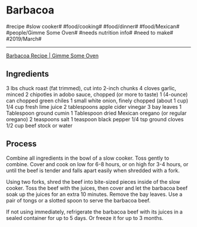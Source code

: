 # Barbacoa
#recipe #slow cooker# #food/cooking# #food/dinner# #food/Mexican# #people/Gimme Some Oven# #needs nutrition info# #need to make# #2019/March#
- - - -
[Barbacoa Recipe | Gimme Some Oven](http://www.gimmesomeoven.com/barbacoa-recipe/)

## Ingredients
3 lbs chuck roast (fat trimmed), cut into 2-inch chunks
4 cloves garlic, minced
2 chipotles in adobo sauce, chopped (or more to taste)
1 (4-ounce) can chopped green chiles
1 small white onion, finely chopped (about 1 cup)
1/4 cup fresh lime juice
2 tablespoons apple cider vinegar
3 bay leaves
1 Tablespoon ground cumin
1 Tablespoon dried Mexican oregano (or regular oregano)
2 teaspoons salt
1 teaspoon black pepper
1/4 tsp ground cloves
1/2 cup beef stock or water

## Process
Combine all ingredients in the bowl of a slow cooker. Toss gently to combine. Cover and cook on low for 6-8 hours, or on high for 3-4 hours, or until the beef is tender and falls apart easily when shredded with a fork.

Using two forks, shred the beef into bite-sized pieces inside of the slow cooker. Toss the beef with the juices, then cover and let the barbacoa beef soak up the juices for an extra 10 minutes. Remove the bay leaves. Use a pair of tongs or a slotted spoon to serve the barbacoa beef.

If not using immediately, refrigerate the barbacoa beef with its juices in a sealed container for up to 5 days. Or freeze it for up to 3 months.
